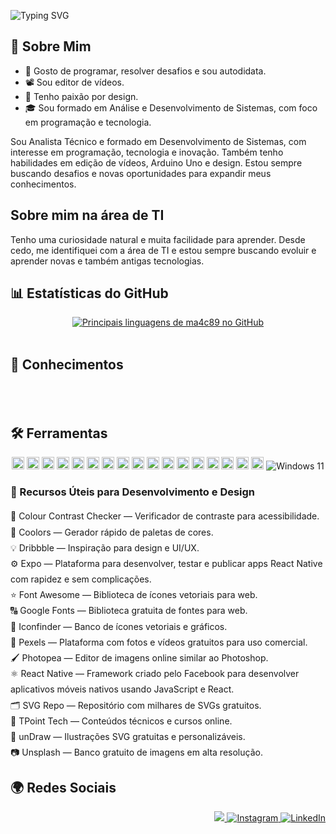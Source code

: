 ![Typing SVG](https://readme-typing-svg.demolab.com?font=Fira+Code&size=28&pause=1000&color=FFFFFF&center=true&vCenter=true&width=600&lines=%F0%9F%A4%9E!+Eu+sou+Márcio,+seja+bem-vindo.)

## 📌 Sobre Mim
<ul>
  <li>🧩 Gosto de programar, resolver desafios e sou autodidata.</li>
  <li>📽️ Sou editor de vídeos.</li>
  <li>🎨 Tenho paixão por design.</li>
  <li>🎓 Sou formado em Análise e Desenvolvimento de Sistemas, com foco em programação e tecnologia.</li>
</ul>

<p> 
Sou Analista Técnico e formado em Desenvolvimento de Sistemas, com interesse em programação, tecnologia e inovação. Também tenho habilidades em edição de vídeos, Arduino Uno e design. Estou sempre buscando desafios e novas oportunidades para expandir meus conhecimentos.
</p>

## Sobre mim na área de TI
<p>Tenho uma curiosidade natural e muita facilidade para aprender. Desde cedo, me identifiquei com a área de TI e estou sempre buscando evoluir e aprender novas e também antigas tecnologias.</p>

## 📊 Estatísticas do GitHub
<div style="display: flex; flex-wrap: wrap; justify-content: center; gap: 10px;">
  <a href="https://beacons.ai/ma4c89" target="_blank">
    <img 
      height="width: 700px" 
      src="https://github-readme-stats.vercel.app/api/top-langs/?username=ma4c89&layout=compact&langs_count=10&theme=light&hide_border=false" 
      alt="Principais linguagens de ma4c89 no GitHub" 
    />
  </a>
</div>

<br>

## 🧠 Conhecimentos
<div align="center">
  <img height="16" src="https://cdn.jsdelivr.net/gh/devicons/devicon@latest/icons/c/c-original.svg" />
  <img height="16" src="https://cdn.jsdelivr.net/gh/devicons/devicon@latest/icons/cplusplus/cplusplus-original.svg" />
  <img height="16" src="https://cdn.jsdelivr.net/gh/devicons/devicon@latest/icons/java/java-original-wordmark.svg" />
  <img height="16" src="https://cdn.jsdelivr.net/gh/devicons/devicon@latest/icons/html5/html5-original.svg" />
  <img height="16" src="https://cdn.jsdelivr.net/gh/devicons/devicon@latest/icons/css3/css3-original.svg" />
  <img height="16" src="https://cdn.jsdelivr.net/gh/devicons/devicon@latest/icons/javascript/javascript-original.svg" />
  <img height="16" src="https://cdn.jsdelivr.net/gh/devicons/devicon@latest/icons/python/python-original.svg" />
  <img height="16" src="https://cdn.jsdelivr.net/gh/devicons/devicon@latest/icons/mysql/mysql-original-wordmark.svg" />        
</div>

<br>

## 🛠️ Ferramentas
<div align="center">
  <img height="20" src="https://cdn.jsdelivr.net/gh/devicons/devicon@latest/icons/androidstudio/androidstudio-original.svg" alt="Android Studio" />
  <img height="20" src="https://cdn.jsdelivr.net/gh/devicons/devicon@latest/icons/canva/canva-original.svg" alt="Canva" />
  <img height="20" src="https://cdn.jsdelivr.net/gh/devicons/devicon/icons/clion/clion-original.svg" alt="CLion" />
  <img height="20" src="https://cdn.jsdelivr.net/gh/devicons/devicon/icons/django/django-plain.svg" alt="Django" />
  <img height="20" src="https://cdn.jsdelivr.net/gh/devicons/devicon@latest/icons/eclipse/eclipse-original.svg" alt="Eclipse" />
  <img height="20" src="https://cdn.jsdelivr.net/gh/devicons/devicon@latest/icons/figma/figma-original.svg" alt="Figma" />
  <img height="20" src="https://cdn.jsdelivr.net/gh/devicons/devicon/icons/git/git-original.svg" alt="Git" />
  <img height="20" src="https://cdn.jsdelivr.net/gh/devicons/devicon/icons/intellij/intellij-original.svg" alt="IntelliJ IDEA" />
  <img height="20" src="https://cdn.jsdelivr.net/gh/devicons/devicon/icons/jupyter/jupyter-original-wordmark.svg" alt="Jupyter" />
  <img height="20" src="https://cdn.jsdelivr.net/gh/devicons/devicon/icons/kotlin/kotlin-original.svg" alt="Kotlin" />
  <img height="20" src="https://cdn.jsdelivr.net/gh/devicons/devicon/icons/mysql/mysql-original-wordmark.svg" alt="MySQL Workbench" />
  <img height="20" src="https://cdn.jsdelivr.net/gh/devicons/devicon@latest/icons/nodejs/nodejs-plain-wordmark.svg" alt="Node.js" />        
  <img height="20" src="https://cdn.jsdelivr.net/gh/devicons/devicon@latest/icons/powershell/powershell-original.svg" alt="PowerShell" />
  <img height="20" src="https://cdn.jsdelivr.net/gh/devicons/devicon@latest/icons/pycharm/pycharm-original.svg" alt="PyCharm" />
  <img height="20" src="https://cdn.jsdelivr.net/gh/devicons/devicon@latest/icons/react/react-original.svg" alt="React"/>
  <img height="20" src="https://cdn.jsdelivr.net/gh/devicons/devicon@latest/icons/replit/replit-original.svg" alt="Replit" />
  <img height="20" src="https://cdn.jsdelivr.net/gh/devicons/devicon@latest/icons/vscode/vscode-original.svg" alt="VS Code" />
  <img src="https://cdn.jsdelivr.net/gh/devicons/devicon@latest/icons/windows11/windows11-original-wordmark.svg" alt="Windows 11" />
</div>

<div>
  <h3>🧰 Recursos Úteis para Desenvolvimento e Design</h3>
  <ul style="list-style-type: none; padding-left: 0; line-height: 1.8;">
    <li>🧐 <a href="https://www.color-blindness.com/color-name-hue/" target="_blank" rel="noopener noreferrer" style="text-decoration: none;">Colour Contrast Checker</a> — Verificador de contraste para acessibilidade.</li>
    <li>🎨 <a href="https://coolors.co/" target="_blank" rel="noopener noreferrer" style="text-decoration: none;">Coolors</a> — Gerador rápido de paletas de cores.</li>
    <li>💡 <a href="https://dribbble.com/" target="_blank" rel="noopener noreferrer" style="text-decoration: none;">Dribbble</a> — Inspiração para design e UI/UX.</li>
    <li>⚙️ <a href="https://expo.dev/" target="_blank" rel="noopener noreferrer" style="text-decoration: none;">Expo</a> — Plataforma para desenvolver, testar e publicar apps React Native com rapidez e sem complicações.</li>
    <li>⭐ <a href="https://fontawesome.com/" target="_blank" rel="noopener noreferrer" style="text-decoration: none;">Font Awesome</a> — Biblioteca de ícones vetoriais para web.</li>
    <li>🔠 <a href="https://fonts.google.com/" target="_blank" rel="noopener noreferrer" style="text-decoration: none;">Google Fonts</a> — Biblioteca gratuita de fontes para web.</li>
    <li>🧩 <a href="https://www.iconfinder.com/" target="_blank" rel="noopener noreferrer" style="text-decoration: none;">Iconfinder</a> — Banco de ícones vetoriais e gráficos.</li>
    <li>📸 <a href="https://www.pexels.com/pt-br/" target="_blank" rel="noopener noreferrer" style="text-decoration: none;">Pexels</a> — Plataforma com fotos e vídeos gratuitos para uso comercial.</li>
    <li>🖌️ <a href="https://www.photopea.com/" target="_blank" rel="noopener noreferrer" style="text-decoration: none;">Photopea</a> — Editor de imagens online similar ao Photoshop.</li>
    <li>⚛️ <a href="https://reactnative.dev/" target="_blank" rel="noopener noreferrer" style="text-decoration: none;">React Native</a> — Framework criado pelo Facebook para desenvolver aplicativos móveis nativos usando JavaScript e React.</li>
    <li>🗂️ <a href="https://www.svgrepo.com/" target="_blank" rel="noopener noreferrer" style="text-decoration: none;">SVG Repo</a> — Repositório com milhares de SVGs gratuitos.</li>
    <li>🧠 <a href="https://www.tpointtech.com/" target="_blank" rel="noopener noreferrer" style="text-decoration: none;">TPoint Tech</a> — Conteúdos técnicos e cursos online.</li>
    <li>🎯 <a href="https://undraw.co/" target="_blank" rel="noopener noreferrer" style="text-decoration: none;">unDraw</a> — Ilustrações SVG gratuitas e personalizáveis.</li>
    <li>📷 <a href="https://unsplash.com/pt-br" target="_blank" rel="noopener noreferrer" style="text-decoration: none;">Unsplash</a> — Banco gratuito de imagens em alta resolução.</li>
  </ul>
</div>


## 🌍 Redes Sociais
<p align="right">
  <a href="https://twitter.com/Marciovila9541" target="_blank">
    <img src="https://img.shields.io/badge/Twitter-1DA1F2?style=for-the-badge&logo=twitter&logoColor=white"/>
  </a>
  <a href="https://www.instagram.com/marcio_ferreira11" target="_blank">
    <img src="https://img.shields.io/badge/Instagram-E4405F?style=for-the-badge&logo=instagram&logoColor=white" alt="Instagram" />
  </a>
  <a href="https://www.linkedin.com/in/márcio-ferreira-b54383327" target="_blank">
    <img src="https://img.shields.io/badge/LinkedIn-0077B5?style=for-the-badge&logo=linkedin&logoColor=white" alt="LinkedIn" />
  </a>
</p>
